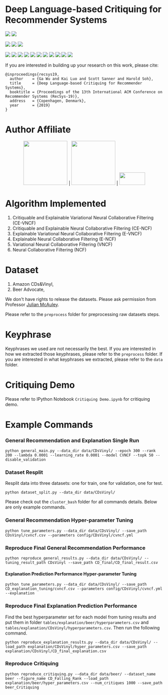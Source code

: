 Deep Language-based Critiquing for Recommender Systems
====================================================================
![](https://img.shields.io/badge/linux-ubuntu-red.svg)
![](https://img.shields.io/badge/Mac-OS-red.svg)

![](https://img.shields.io/badge/cuda-10.0-green.svg)
![](https://img.shields.io/badge/python-2.7-green.svg)
![](https://img.shields.io/badge/python-3.6-green.svg)

![](https://img.shields.io/badge/cython-0.29-blue.svg)
![](https://img.shields.io/badge/fbpca-1.0-blue.svg)
![](https://img.shields.io/badge/matplotlib-3.0.0-blue.svg)
![](https://img.shields.io/badge/numpy-1.15.2-blue.svg)
![](https://img.shields.io/badge/pandas-0.23.3-blue.svg)
![](https://img.shields.io/badge/pyyaml-4.1-blue.svg)
![](https://img.shields.io/badge/scipy-1.1.0-blue.svg)
![](https://img.shields.io/badge/seaborn-0.9.0-blue.svg)
![](https://img.shields.io/badge/sklearn-0.20.1-blue.svg)
![](https://img.shields.io/badge/tensorflow-1.12.0-blue.svg)
![](https://img.shields.io/badge/tqdm-4.28.1-blue.svg)


If you are interested in building up your research on this work, please cite:
```
@inproceedings{recsys19,
  author    = {Ga Wu and Kai Luo and Scott Sanner and Harold Soh},
  title     = {Deep Language-based Critiquing for Recommender Systems},
  booktitle = {Proceedings of the 13th International ACM Conference on Recommender Systems (RecSys-19)},
  address   = {Copenhagen, Denmark},
  year      = {2019}
}
```

# Author Affiliate
<p align="center">
<a href="https://www.utoronto.ca//"><img src="https://github.com/wuga214/NCE_Projected_LRec/blob/master/logos/U-of-T-logo.svg" width="140"></a> | 
<a href="https://vectorinstitute.ai/"><img src="https://github.com/wuga214/NCE_Projected_LRec/blob/master/logos/vectorlogo.svg" width="140"></a> | 
<a href="http://nus.edu.sg/"><img src="https://github.com/wuga214/DeepCritiquingForRecSys/blob/refactor/logos/NUS_Logo.svg" width="82" height="40"></a>
</p>

# Algorithm Implemented
1. Critiquable and Explainable Variational Neural Collaborative Filtering (CE-VNCF)
2. Critiquable and Explainable Neural Collaborative Filtering (CE-NCF)
3. Explainable Variational Neural Collaborative Filtering (E-VNCF)
4. Explainable Neural Collaborative Filtering (E-NCF)
5. Variational Neural Collaborative Filtering (VNCF)
6. Neural Collaborative Filtering (NCF)

# Dataset
1. Amazon CDs&Vinyl,
2. Beer Advocate,

We don't have rights to release the datasets. Please ask permission from Professor [Julian McAuley](https://cseweb.ucsd.edu/~jmcauley/).

Please refer to the `preprocess` folder for preprocessing raw datasets steps.

# Keyphrase
Keyphrases we used are not necessarily the best. If you are interested in how we extracted those keyphrases, please refer to the `preprocess` folder. If you are interested in what keyphrases we extracted, please refer to the `data` folder.

# Critiquing Demo
Please refer to IPython Notebook `Critiquing Demo.ipynb` for critiquing demo.

# Example Commands

### General Recommendation and Explanation Single Run
```
python general_main.py --data_dir data/CDsVinyl/ --epoch 300 --rank 200 --lambda 0.0001 --learning_rate 0.0001 --model CVNCF --topk 50 --disable_validation
```

### Dataset Resplit
Resplit data into three datasets: one for train, one for validation, one for test.
```
python dataset_split.py --data_dir data/CDsVinyl/
```

Please check out the `cluster_bash` folder for all commands details. Below are only example commands.

### General Recommendation Hyper-parameter Tuning
```
python tune_parameters.py --data_dir data/CDsVinyl/ --save_path CDsVinyl/cvncf.csv --parameters config/CDsVinyl/cvncf.yml
```

### Reproduce Final General Recommendation Performance
```
python reproduce_general_results.py --data_dir data/CDsVinyl/ --tuning_result_path CDsVinyl --save_path CD_final/CD_final_result.csv
```

#### Explanation Prediction Performance Hyper-parameter Tuning
```
python tune_parameters.py --data_dir data/CDsVinyl/ --save_path CD_explanation_tuning/cvncf.csv --parameters config/CDsVinyl/cvncf.yml --explanation
```

### Reproduce Final Explanation Prediction Performance
Find the best hyperparameter set for each model from tuning results and put them in folder `tables/explanation/beer/hyperparameters.csv` and `tables/explanation/CDsVinyl/hyperparameters.csv`. Then run the following command.
```
python reproduce_explanation_results.py --data_dir data/CDsVinyl/ --load_path explanation/CDsVinyl/hyper_parameters.csv --save_path explanation/CDsVinyl/CD_final_explanation.csv
```

### Reproduce Critiquing
```
python reproduce_critiquing.py --data_dir data/beer/ --dataset_name beer --figure_name CD_Falling_Rank --load_path explanation/beer/hyper_parameters.csv --num_critiques 1000 --save_path beer_Critiquing
```
